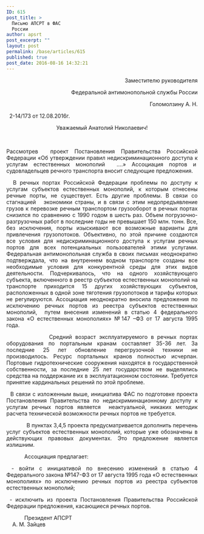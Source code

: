 ```yaml
---
ID: 615
post_title: >
  Письмо АПСРТ в ФАС
  России
author: apsrt
post_excerpt: ""
layout: post
permalink: /base/articles/615
published: true
post_date: 2016-08-16 14:32:21
---
```

<p style="text-align: right;">                                                           Заместителю руководителя</p>
<p style="text-align: right;">Федеральной антимонопольной службы России</p>
<p style="text-align: right;">                                                                                          Голомолзину А. Н.</p>
&nbsp;
2-14/173 от 12.08.2016г.
&nbsp;
<p style="text-align: center;">Уважаемый Анатолий Николаевич!</p>
&nbsp;
<p style="text-align: justify;">Рассмотрев  проект Постановления Правительства Российской Федерации «Об утверждении правил недискриминационного доступа к услугам естественных монополий  ….» Ассоциация портов и  судовладельцев речного транспорта вносит следующие предложения.</p>
<p style="text-align: justify;">  В речных портах Российской Федерации проблемы по доступу к услугам субъектов естественных монополий, к которым отнесены речные порты, не существует. Есть другие проблемы. В связи со стагнацией   экономики страны, и в связи с этим недопредъявление грузов к перевозке речным транспортом грузооборот в речных портах снизился по сравнению с 1990 годом в шесть раз. Объем погрузочно-разгрузочных работ в последние годы не превышает 150 млн. тонн. Все, без исключения, порты изыскивают все возможные варианты для привлечения грузопотоков. Объективно, по этой причине создаются все условия для недискриминационного доступа к услугам речных портов для всех потенциальных пользователей этими услугами. Федеральная антимонопольная служба в своих письмах неоднократно подтверждала, что на внутреннем водном транспорте созданы все необходимые условия для конкурентной среды для этих видов деятельности. Подчеркивалось, что на одного хозяйствующего субъекта, включенного в реестр субъектов естественных монополий на транспорте приходится 15 других хозяйствующих субъектов, расположенных в одной зоне тяготения грузопотоков и тарифы которых не регулируются. Ассоциация неоднократно вносила предложения по исключению речных портов из реестра субъектов естественных монополий,  путем внесения изменений в статью 4 федерального закона «О естественных монополиях» №147 –ФЗ от 17 августа 1995 года.</p>
<p style="text-align: justify;">             Средний возраст эксплуатируемого в речных портах оборудования по портальным кранам составляет 35-36 лет. За последние 25 лет обновление перегрузочной техники не производилось. Ресурс портальных кранов полностью исчерпан. Портовые гидротехнические сооружения находятся в государственной собственности, за последние 25 лет государством не выделялись средства на поддержание их в эксплуатационном состоянии. Требуется принятие кардинальных решений по этой проблеме.</p>
<p style="text-align: justify;">  В связи с изложенным выше, инициатива ФАС по подготовке проекта Постановления Правительства по недискриминационному доступу к услугам речных портов является  неактуальной, никаких методик расчета технической возможности речных портов не требуется.</p>
<p style="text-align: justify;">             В пунктах 3,4,5 проекта предусматривается дополнить перечень услуг субъектов естественных монополий, которые уже обозначены в действующих правовых документах. Это предложение является излишним.</p>
<p style="text-align: justify;">            Ассоциация предлагает:</p>
<p style="text-align: justify;"> - войти с инициативой по внесению изменений в статью 4 Федерального закона №147-ФЗ от 17 августа 1995 года «О естественных монополиях» по исключению речных портов из реестра субъектов естественных монополий;</p>
<p style="text-align: justify;"> - исключить из проекта Постановления Правительства Российской Федерации предложения, касающиеся речных портов.</p>
<p style="text-align: justify;">            Президент АПСРТ                                                                                         А. М. Зайцев</p>
&nbsp;
